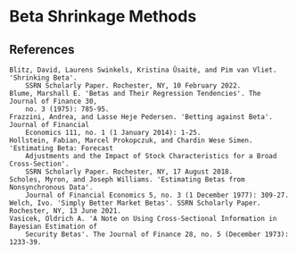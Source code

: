 # Beta Shrinkage Methods

## References
    Blitz, David, Laurens Swinkels, Kristina Ūsaitė, and Pim van Vliet. 'Shrinking Beta'. 
        SSRN Scholarly Paper. Rochester, NY, 10 February 2022.
    Blume, Marshall E. 'Betas and Their Regression Tendencies'. The Journal of Finance 30,
        no. 3 (1975): 785-95.
    Frazzini, Andrea, and Lasse Heje Pedersen. 'Betting against Beta'. Journal of Financial
        Economics 111, no. 1 (1 January 2014): 1-25.
    Hollstein, Fabian, Marcel Prokopczuk, and Chardin Wese Simen. 'Estimating Beta: Forecast
        Adjustments and the Impact of Stock Characteristics for a Broad Cross-Section'.
        SSRN Scholarly Paper. Rochester, NY, 17 August 2018.
    Scholes, Myron, and Joseph Williams. 'Estimating Betas from Nonsynchronous Data'.
        Journal of Financial Economics 5, no. 3 (1 December 1977): 309-27.
    Welch, Ivo. 'Simply Better Market Betas'. SSRN Scholarly Paper. Rochester, NY, 13 June 2021. 
    Vasicek, Oldrich A. 'A Note on Using Cross-Sectional Information in Bayesian Estimation of
        Security Betas'. The Journal of Finance 28, no. 5 (December 1973): 1233-39.
